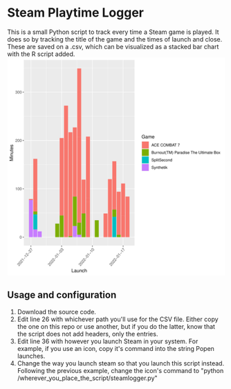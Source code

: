 # Steam Playtime Logger
This is a small Python script to track every time a Steam game is played. It does so by tracking the title of the game and the times of launch and close. These are saved on a .csv, which can be visualized as a stacked bar chart with the R script added. 
![bar_chart](exit.png)

## Usage and configuration
1. Download the source code.
2. Edit line 26 with whichever path you'll use for the CSV file. Either copy the one on this repo or use another, but if you do the latter, know that the script does not add headers, only the entries.
3. Edit line 36 with however you launch Steam in your system. For example, if you use an icon, copy it's command into the string Popen launches.
4. Change the way you launch steam so that you launch this script instead. Following the previous example, change the icon's command to "python /wherever_you_place_the_script/steamlogger.py"


